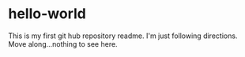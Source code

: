 # hello-world
This is my first git hub repository readme. I'm just following directions. Move along...nothing to see here.
